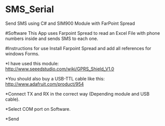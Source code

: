 # SMS_Serial
Send SMS using C# and SIM900 Module with FarPoint Spread

#Software
This App uses Farpoint Spread to read an Excel File with phone numbers inside and sends SMS to each one.
	


#Instructions for use
Install Farpoint Spread and add all references for windows Forms.
	
*I have used this module: http://www.seeedstudio.com/wiki/GPRS_Shield_V1.0
	
*You should also buy a USB-TTL cable like this: http://www.adafruit.com/product/954
	
*Connect TX and RX in the correct way (Depending module and USB cable).
	
*Select COM port on Software. 
	
*Send
